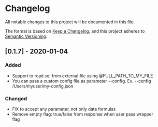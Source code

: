 # Changelog
All notable changes to this project will be documented in this file.

The format is based on [Keep a Changelog](https://keepachangelog.com/en/1.0.0/),
and this project adheres to [Semantic Versioning](https://semver.org/spec/v2.0.0.html).

## [0.1.7] - 2020-01-04

### Added
- Support to read sql from external file using @FULL_PATH_TO_MY_FILE
- You can pass a custom config file as parameter --config. Ex. --config /Users/myuser/my-config.json

### Changed
- FIX to accept any parameter, not only date formulas
- Remove empty flag: true/false from response when user pass wrapper flag
